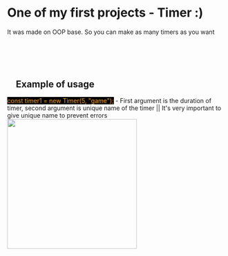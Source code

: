 <h1>One of my first projects - Timer :)</h1>
<p>It was made on OOP base. So you can make as many timers as you want</p>
<div>
    <h2 style="margin-left: 20px; margin-top: 100px">Example of usage</h2>
    <div style="width:fit-content"><p style="color:orange; background-color: black; display: inline">const timer1 = new Timer(5, "game");</p> - First argument is the duration of timer, second argument is unique name of the timer || It's very important to give unique name to prevent errors </div>
<img src="https://i.imgur.com/WrrPlgu.png" alt="" width="300">
</div>